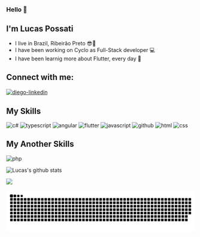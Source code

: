 ### Hello 👋
## I'm Lucas Possati
- I live in Brazil, Ribeirão Preto :sunglasses::sunrise:
- I have been working on Cyclo as Full-Stack developer :computer:
- I have been learnig more about Flutter, every day :sparkling_heart:

## Connect with me:
<a href="https://www.linkedin.com/in/lucas-possati-3561bb170/" target="_blank">
<img align="center" alt="diego-linkedin" height="30" width="40" src="https://cdn.jsdelivr.net/npm/simple-icons@3.0.1/icons/linkedin.svg" style="max-width:100%;">
</a>

## My Skills
<img src="https://cdn.icon-icons.com/icons2/2415/PNG/512/csharp_original_logo_icon_146578.png" alt="c#" width="40" height="40" style="max-width:100%;"></img>
<img src="https://cdn.icon-icons.com/icons2/2107/PNG/512/file_type_typescript_official_icon_130107.png" alt="typescript" width="40" height="40" style="max-width:100%;"></img>
<img src="https://cdn.icon-icons.com/icons2/2107/PNG/512/file_type_angular_icon_130754.png" alt="angular" width="40" height="40" style="max-width:100%;"></img>
<img src="https://cdn.icon-icons.com/icons2/2107/PNG/512/file_type_flutter_icon_130599.png" alt="flutter" width="40" height="40" style="max-width:100%;"></img>
<img src="https://cdn.icon-icons.com/icons2/2108/PNG/512/javascript_icon_130900.png" alt="javascript" width="40" height="40" style="max-width:100%;"></img>
<img src="https://cdn.icon-icons.com/icons2/936/PNG/512/github-logo_icon-icons.com_73546.png" alt="github" width="40" height="40" style="max-width:100%;"></img>
<img src="https://cdn.icon-icons.com/icons2/2415/PNG/512/html_original_wordmark_logo_icon_146478.png" alt="html" width="40" height="40" style="max-width:100%;"></img>
<img src="https://cdn.icon-icons.com/icons2/2107/PNG/512/file_type_css_icon_130661.png" alt="css" width="40" height="40" style="max-width:100%;"></img>

## My Another Skills

<img src="https://cdn.icon-icons.com/icons2/2108/PNG/512/php_icon_130857.png" alt="php" width="40" height="40" style="max-width:100%;"></img>

![Lucas's github stats](https://github-readme-stats.vercel.app/api?username=diegoshakan&show_icons=true&count_private=true&theme=radical)

<img height="180em" src="https://github-readme-stats.vercel.app/api/top-langs/?username=lucaspossati&layout=compact&langs_count=16&theme=dracula"/>

![github contribution grid snake animation](https://raw.githubusercontent.com/platane/platane/output/github-contribution-grid-snake.svg)

